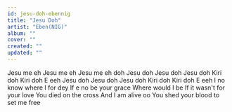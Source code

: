 ```yaml
---
id: jesu-doh-ebennig
title: "Jesu Doh"
artist: "Eben(NIG)"
album: ""
cover: ""
created: ""
updated: ""
---
```


Jesu me eh
Jesu me eh
Jesu me eh doh
Jesu doh
Jesu doh
Jesu doh
Kiri doh
Kiri doh
E eeh
Jesu doh
Jesu doh
Jesu doh
Kiri doh
Kiri doh
E eeh
I no know where I for dey
If e no be your grace
Where would I be
If it wasn't for your love
You died on the cross
And I am alive oo
You shed your blood to set me free